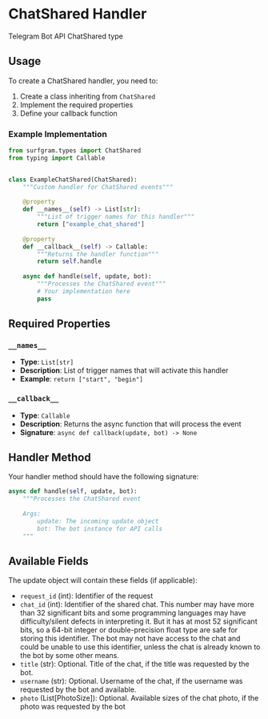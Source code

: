 # ChatShared Handler

Telegram Bot API ChatShared type

## Usage

To create a ChatShared handler, you need to:

1. Create a class inheriting from `ChatShared`
2. Implement the required properties
3. Define your callback function

### Example Implementation

```python
from surfgram.types import ChatShared
from typing import Callable


class ExampleChatShared(ChatShared):
    """Custom handler for ChatShared events"""
    
    @property
    def __names__(self) -> List[str]:
        """List of trigger names for this handler"""
        return ["example_chat_shared"]
    
    @property
    def __callback__(self) -> Callable:
        """Returns the handler function"""
        return self.handle
    
    async def handle(self, update, bot):
        """Processes the ChatShared event"""
        # Your implementation here
        pass
```

## Required Properties

### `__names__`
- **Type**: `List[str]`
- **Description**: List of trigger names that will activate this handler
- **Example**: `return ["start", "begin"]`

### `__callback__`
- **Type**: `Callable`
- **Description**: Returns the async function that will process the event
- **Signature**: `async def callback(update, bot) -> None`

## Handler Method

Your handler method should have the following signature:

```python
async def handle(self, update, bot):
    """Processes the ChatShared event
    
    Args:
        update: The incoming update object
        bot: The bot instance for API calls
    """
```

## Available Fields

The update object will contain these fields (if applicable):

- `request_id` (int): Identifier of the request
- `chat_id` (int): Identifier of the shared chat. This number may have more than 32 significant bits and some programming languages may have difficulty/silent defects in interpreting it. But it has at most 52 significant bits, so a 64-bit integer or double-precision float type are safe for storing this identifier. The bot may not have access to the chat and could be unable to use this identifier, unless the chat is already known to the bot by some other means.
- `title` (str): Optional. Title of the chat, if the title was requested by the bot.
- `username` (str): Optional. Username of the chat, if the username was requested by the bot and available.
- `photo` (List[PhotoSize]): Optional. Available sizes of the chat photo, if the photo was requested by the bot
